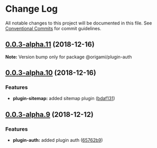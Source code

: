 # Change Log

All notable changes to this project will be documented in this file.
See [Conventional Commits](https://conventionalcommits.org) for commit guidelines.

## [0.0.3-alpha.11](https://github.com/origami-cms/core/tree/master/packages/plugin-auth/compare/v0.0.3-alpha.10...v0.0.3-alpha.11) (2018-12-16)

**Note:** Version bump only for package @origami/plugin-auth





## [0.0.3-alpha.10](https://github.com/origami-cms/core/tree/master/packages/plugin-auth/compare/v0.0.3-alpha.9...v0.0.3-alpha.10) (2018-12-16)


### Features

* **plugin-sitemap:** added sitemap plugin ([bdaf131](https://github.com/origami-cms/core/tree/master/packages/plugin-auth/commit/bdaf131))





## [0.0.3-alpha.9](https://github.com/origami-cms/core/tree/master/packages/plugin-auth/compare/v0.0.3-alpha.8...v0.0.3-alpha.9) (2018-12-12)


### Features

* **plugin-auth:** added plugin auth ([65762b9](https://github.com/origami-cms/core/tree/master/packages/plugin-auth/commit/65762b9))
